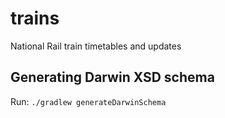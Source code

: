 # trains
National Rail train timetables and updates


## Generating Darwin XSD schema
Run: `./gradlew generateDarwinSchema`